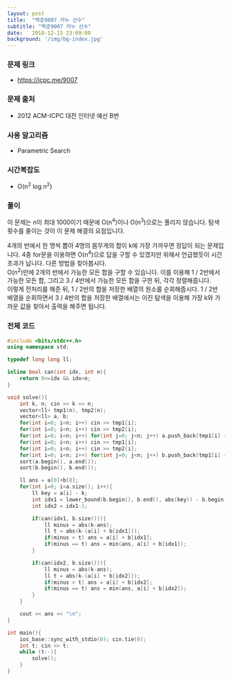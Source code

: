 ```yaml
---
layout: post
title:  "백준9007 카누 선수"
subtitle: "백준9007 카누 선수"
date:   2018-12-13 23:09:00
background: '/img/bg-index.jpg'
---
```


### 문제 링크
* https://icpc.me/9007

### 문제 출처
* 2012 ACM-ICPC 대전 인터넷 예선 B번

### 사용 알고리즘
* Parametric Search

### 시간복잡도
* O(n<sup>2</sup> log n<sup>2</sup>)

### 풀이
이 문제는 n이 최대 1000이기 때문에 O(n<sup>4</sup>)이나 O(n<sup>3</sup>)으로는 풀리지 않습니다. 탐색 횟수를 줄이는 것이 이 문제 해결의 요점입니다.

4개의 반에서 한 명씩 뽑아 4명의 몸무게의 합이 k에 가장 가까우면 정답이 되는 문제입니다. 4중 for문을 이용하면 O(n<sup>4</sup>)으로 답을 구할 수 있겠지만 위헤서 언급했듯이 시간초과가 납니다. 다른 방법을 찾아봅시다.<br>
O(n<sup>2</sup>)만에 2개의 반에서 가능한 모든 합을 구할 수 있습니다. 이를 이용해 1 / 2반에서 가능한 모든 합, 그리고 3 / 4반에서 가능한 모든 합을 구한 뒤, 각각 정렬해줍니다.<br>
이렇게 전처리를 해준 뒤, 1 / 2반의 합을 저장한 배열의 원소를 순회해줍시다. 1 / 2반 배열을 순회하면서 3 / 4반의 합을 저장한 배열에서는 이진 탐색을 이용해 가장 k와 가까운 값을 찾아서 출력을 해주면 됩니다.

### 전체 코드
```cpp
#include <bits/stdc++.h>
using namespace std;

typedef long long ll;

inline bool can(int idx, int n){
	return 0<=idx && idx<n;
}

void solve(){
	int k, n; cin >> k >> n;
	vector<ll> tmp1(n), tmp2(n);
	vector<ll> a, b;
	for(int i=0; i<n; i++) cin >> tmp1[i];
	for(int i=0; i<n; i++) cin >> tmp2[i];
	for(int i=0; i<n; i++) for(int j=0; j<n; j++) a.push_back(tmp1[i] + tmp2[j]);
	for(int i=0; i<n; i++) cin >> tmp1[i];
	for(int i=0; i<n; i++) cin >> tmp2[i];
	for(int i=0; i<n; i++) for(int j=0; j<n; j++) b.push_back(tmp1[i] + tmp2[j]);
	sort(a.begin(), a.end());
	sort(b.begin(), b.end());

	ll ans = a[0]+b[0];
	for(int i=0; i<a.size(); i++){
		ll key = a[i] - k;
		int idx1 = lower_bound(b.begin(), b.end(), abs(key)) - b.begin();
		int idx2 = idx1-1;

		if(can(idx1, b.size())){
			ll minus = abs(k-ans);
			ll t = abs(k-(a[i] + b[idx1]));
			if(minus > t) ans = a[i] + b[idx1];
			if(minus == t) ans = min(ans, a[i] + b[idx1]);
		}

		if(can(idx2, b.size())){
			ll minus = abs(k-ans);
			ll t = abs(k-(a[i] + b[idx2]));
			if(minus > t) ans = a[i] + b[idx2];
			if(minus == t) ans = min(ans, a[i] + b[idx2]);
		}
	}

	cout << ans << "\n";
}

int main(){
	ios_base::sync_with_stdio(0); cin.tie(0);
	int t; cin >> t;
	while (t--){
		solve();
	}
}
```
